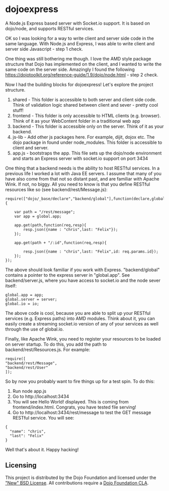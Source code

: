 dojoexpress
===========

A Node.js Express based server with Socket.io support.  It is based on dojo/node, and supports RESTful services.

OK so I was looking for a way to write client and server side code in the same language.  With Node.js and
Express, I was able to write client and server side Javascript - step 1 check.

One thing was still bothering me though.  I love the AMD style package structure that Dojo has implemented on the client,
and I wanted to write the same code on the server side.  Amazingly I found the following https://dojotoolkit.org/reference-guide/1.9/dojo/node.html - step 2 check.

Now I had the building blocks for dojoexpress!  Let's explore the project structure.

1. shared - This folder is accessible to both server and client side code.  Think of validation logic shared between client and sever - pretty cool stuff!
2. frontend - This folder is only accessible to HTML clients (e.g. browser).  Think of it as your WebContent folder in a traditional web app
3. backend - This folder is accessible only on the server.  Think of it as your backend.
4. js-lib - Add other js packages here.  For example, dijit, dojox etc. The dojo package in found under node_modules.  This folder is accessible to client and server.
5. app.js - bootstraps the app.  This file sets up the dojo/node environment and starts an Express server with socket.io support on port 3434

One thing that a backend needs is the ability to host RESTful services.  In a previous life I worked a lot with Java EE servers.
I assume that many of you have also come from that not so distant past, and are familiar with Apache Wink.  If not, no biggy.
All you need to know is that you define RESTful resources like so (see backend/rest/Message.js):

```
require(["dojo/_base/declare","backend/global"],function(declare,global){
	
	var path = "/rest/message";
	var app = global.app;
			
	app.get(path,function(req,resp){
		resp.json({name : "chris",last: "Felix"});
	});
	
	app.get(path + "/:id",function(req,resp){
		
		resp.json({name : "chris",last: "Felix",id: req.params.id});
	});
});

```

The above should look familiar if you work with Express. "backend/global" contains a pointer to the express server in "global.app".
See backend/server.js, where you have access to socket.io and the node sever itself:  

```
global.app = app;
global.server = server;
global.io = io;
```

The above code is cool, because you are able to split up your RESTful services (e.g. Express paths) into AMD modules.  Think about it, you can easily create a streaming socket.io version of
any of your services as well through the use of global.io.

Finally, like Apache Wink, you need to register your resources to be loaded on server startup.  To do this, you add the path to 
backend/rest/Resources.js.  For example:

```
require([
"backend/rest/Message",   
"backend/rest/User"
]);
```

So by now you probably want to fire things up for a test spin.  To do this:

1. Run node app.js
2. Go to http://localhost:3434
3. You will see Hello World! displayed.  This is coming from frontend/index.html. Congrats, you have tested file serving!
4. Go to http://localhost:3434/rest/message to test the GET message RESTful service.  You will see:

```
{
  "name": "chris",
  "last": "Felix"
}
```

Well that's about it.  Happy hacking!

## Licensing

This project is distributed by the Dojo Foundation and licensed under the ["New" BSD License](https://github.com/ibm-dojo/dcordova/blob/master/LICENSE).
All contributions require a [Dojo Foundation CLA](http://dojofoundation.org/about/claForm).
